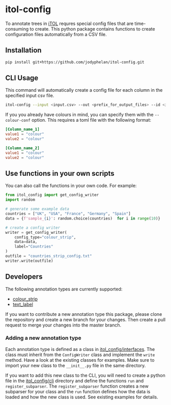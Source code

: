 # itol-config

To annotate trees in [iTOL](https://itol.embl.de/) requres special config files that are time-consuming to create.
This python package contains functions to create configuration files automatically from a CSV file.

## Installation

```bash
pip install git+https://github.com/jodyphelan/itol-config.git
```

## CLI Usage

This command will automatically create a config file for each column in the specified input csv file.

```bash
itol-config --input <input.csv> --out <prefix_for_output_files> --id <id_column> --type <annotation_type>
```

If you you already have colours in mind, you can specify them with the `--colour-conf` option. This requires a toml file with the following format:

```toml
[Column_name_1]
value1 = "colour"
value2 = "colour"

[Column_name_2]
value1 = "colour"
value2 = "colour"
```

## Use functions in your own scripts

You can also call the functions in your own code. For example:

```python
from itol_config import get_config_writer
import random

# generate some example data
countries = ["UK", "USA", "France", "Germany", "Spain"]
data = {f'sample_{i}': random.choice(countries)  for i in range(10)}

# create a config writer
writer = get_config_writer(
    config_type="colour_strip", 
    data=data, 
    label="Countries"
)
outfile = "countries_strip_config.txt"
writer.write(outfile)
```


## Developers

The following annotation types are currently supported:

- [colour_strip](https://itol.embl.de/help.cgi#strip)
- [text_label](https://itol.embl.de/help.cgi#textlabels)

If you want to contribute a new annotation type this package, please clone the repository and create a new branch for your changes. Then create a pull request to merge your changes into the master branch.

### Adding a new annotation type

Each annotation type is defined as a class in [itol_config/interfaces](https://github.com/jodyphelan/itol-config/tree/main/itol_config/interfaces). The class must inherit from the `ConfigWriter` class and implement the `write` method. Have a look at the existing classes for examples. Make sure to import your new class to the `__init__.py` file in the same directory.

If you want to add this new class to the CLI, you will need to create a python file in the [itol_config/cli](https://github.com/jodyphelan/itol-config/tree/main/itol_config/cli) directory and define the functions `run` and `register_subparser`. The `register_subparser` function creates a new subparser for your class and the `run` function defines how the data is loaded and how the new class is used. See existing examples for details.
